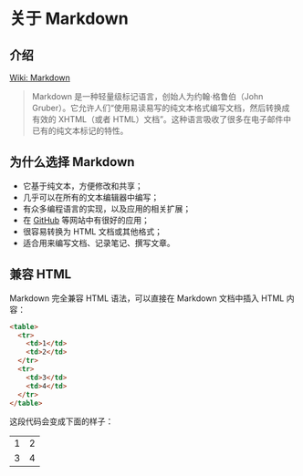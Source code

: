 # 关于 Markdown

## 介绍

[Wiki: Markdown](http://zh.wikipedia.org/wiki/Markdown "Wiki: Markdown")

> Markdown 是一种轻量级标记语言，创始人为约翰·格鲁伯（John Gruber）。它允许人们“使用易读易写的纯文本格式编写文档，然后转换成有效的 XHTML（或者 HTML）文档”。这种语言吸收了很多在电子邮件中已有的纯文本标记的特性。

## 为什么选择 Markdown

- 它基于纯文本，方便修改和共享；
- 几乎可以在所有的文本编辑器中编写；
- 有众多编程语言的实现，以及应用的相关扩展；
- 在 [GitHub](https://github.com/) 等网站中有很好的应用；
- 很容易转换为 HTML 文档或其他格式；
- 适合用来编写文档、记录笔记、撰写文章。

## 兼容 HTML

Markdown 完全兼容 HTML 语法，可以直接在 Markdown 文档中插入 HTML 内容：

```html
<table>
  <tr>
    <td>1</td>
    <td>2</td>
  </tr>
  <tr>
    <td>3</td>
    <td>4</td>
  </tr>
</table>
```

这段代码会变成下面的样子：

<table>
  <tr>
    <td>1</td>
    <td>2</td>
  </tr>
  <tr>
    <td>3</td>
    <td>4</td>
  </tr>
</table>
